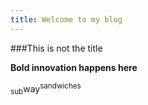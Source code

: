 ```yaml
---
title: Welcome to my blog
---
```

###This is not the title

**Bold innovation happens here**

<sub>sub</sub>way<sup>sandwiches</sup>

